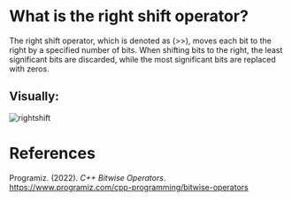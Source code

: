 # What is the right shift operator? 

The right shift operator, which is denoted as (>>), moves each bit to the right by a specified number of bits. When shifting bits to the right, 
the least significant bits are discarded, while the most significant bits are replaced with zeros. 

## Visually: 
![rightshift](https://user-images.githubusercontent.com/109105989/207989997-ee2224e9-eaec-4a36-beae-2b8a8dbe214d.png)




# References 
Programiz. (2022). *C++ Bitwise Operators*. <https://www.programiz.com/cpp-programming/bitwise-operators> 
